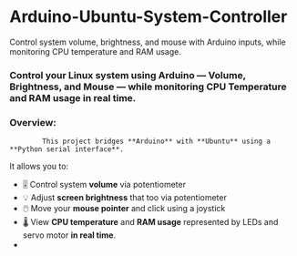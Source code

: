 # Arduino-Ubuntu-System-Controller
Control system volume, brightness, and mouse with Arduino inputs, while monitoring CPU temperature and RAM usage.

### Control your Linux system using Arduino — Volume, Brightness, and Mouse — while monitoring CPU Temperature and RAM usage in real time.
### Overview:
            This project bridges **Arduino** with **Ubuntu** using a **Python serial interface**.  
It allows you to:
- 🎚️ Control system **volume** via potentiometer  
- 💡 Adjust **screen brightness** that too via potentiometer
- 🖱️ Move your **mouse pointer** and click using a joystick  
- 🌡️ View **CPU temperature** and **RAM usage** represented by LEDs and servo motor **in real time**.
- 

